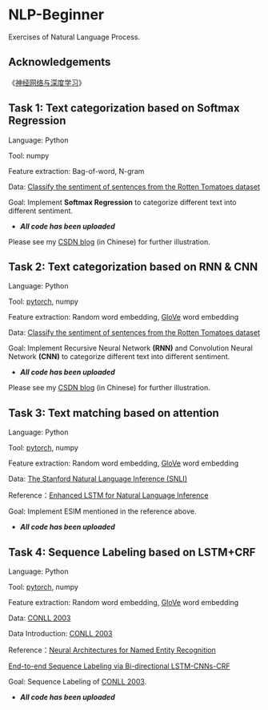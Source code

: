 # NLP-Beginner
Exercises of Natural Language Process.

## Acknowledgements
《[神经网络与深度学习](https://nndl.github.io/)》 

## Task 1: Text categorization based on Softmax Regression
Language: Python

Tool: numpy

Feature extraction: Bag-of-word, N-gram

Data: [Classify the sentiment of sentences from the Rotten Tomatoes dataset](https://www.kaggle.com/c/sentiment-analysis-on-movie-reviews)

Goal: Implement **Softmax Regression** to categorize different text into different sentiment.

+ ***All code has been uploaded***

Please see my [CSDN blog](https://blog.csdn.net/qq_42365109/article/details/114844020) (in Chinese) for further illustration.

## Task 2: Text categorization based on RNN & CNN
Language: Python

Tool: [pytorch](https://pytorch.org/get-started/locally/), numpy

Feature extraction: Random word embedding, [GloVe](https://nlp.stanford.edu/projects/glove/) word embedding

Data: [Classify the sentiment of sentences from the Rotten Tomatoes dataset](https://www.kaggle.com/c/sentiment-analysis-on-movie-reviews)

Goal: Implement Recursive Neural Network **(RNN)** and Convolution Neural Network **(CNN)** to categorize different text into different sentiment.

+ ***All code has been uploaded***

Please see my [CSDN blog](https://blog.csdn.net/qq_42365109/article/details/115140450) (in Chinese) for further illustration.

## Task 3: Text matching based on attention
Language: Python

Tool: [pytorch](https://pytorch.org/get-started/locally/), numpy

Feature extraction: Random word embedding, [GloVe](https://nlp.stanford.edu/projects/glove/) word embedding

Data: [The Stanford Natural Language Inference (SNLI)](https://nlp.stanford.edu/projects/snli/)

Reference：[Enhanced LSTM for Natural Language Inference](https://arxiv.org/pdf/1509.06664v1.pdf)

Goal: Implement ESIM mentioned in the reference above.

+ ***All code has been uploaded***

## Task 4: Sequence Labeling based on LSTM+CRF
Language: Python

Tool: [pytorch](https://pytorch.org/get-started/locally/), numpy

Feature extraction: Random word embedding, [GloVe](https://nlp.stanford.edu/projects/glove/) word embedding

Data: [CONLL 2003](https://github.com/0oTedo0/NLP-Beginner/blob/main/Project%204%EF%BC%9ASequence%20Labeling:%20LSTM%2BCRF/CoNLL-2003.rar)

Data Introduction: [CONLL 2003](https://www.clips.uantwerpen.be/conll2003/ner/)

Reference：[Neural Architectures for Named Entity Recognition](https://arxiv.org/pdf/1603.01360.pdf)

[End-to-end Sequence Labeling via Bi-directional LSTM-CNNs-CRF](https://arxiv.org/pdf/1603.01354.pdf)

Goal: Sequence Labeling of [CONLL 2003](https://www.clips.uantwerpen.be/conll2003/ner/).

+ ***All code has been uploaded***
